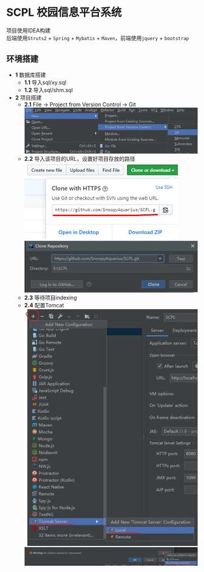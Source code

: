 # SCPL 校园信息平台系统

项目使用IDEA构建  
后端使用`Struts2` + `Spring` + `Mybatis` + `Maven`，前端使用`jquery` + `bootstrap`

## 环境搭建
- **1** 数据库搭建
    + **1.1**  导入sql/xy.sql  
    + **1.2**  导入sql/shm.sql
- **2** 项目搭建
    + **2.1**  File -> Project from Version Control -> Git  
    ![2.1](img/2.1.png)
    + **2.2**  导入该项目的URL，设置好项目存放的路径  
    ![2.2.1](img/2.2.1.png)  
    ![2.2.2](img/2.2.2.png)
    + **2.3**  等待项目indexing
    + **2.4**  配置Tomcat  
    ![2.4.1](img/2.4.1.png)
    ![2.4.1](img/2.4.2.png)